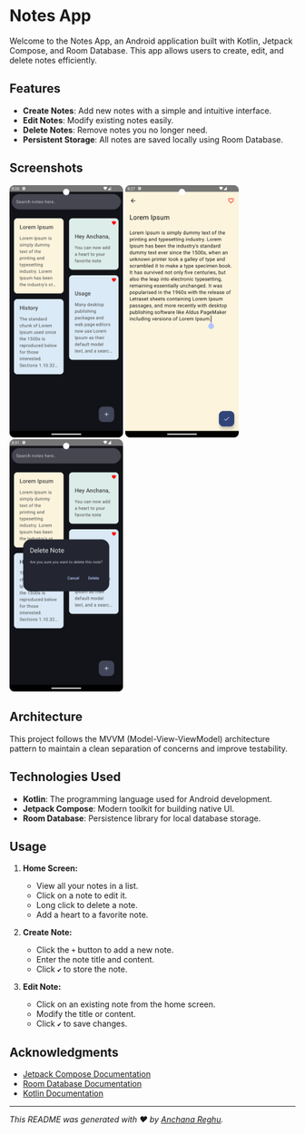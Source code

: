 # Notes App

Welcome to the Notes App, an Android application built with Kotlin, Jetpack Compose, and Room Database. This app allows users to create, edit, and delete notes efficiently.

## Features

- **Create Notes**: Add new notes with a simple and intuitive interface.
- **Edit Notes**: Modify existing notes easily.
- **Delete Notes**: Remove notes you no longer need.
- **Persistent Storage**: All notes are saved locally using Room Database.

## Screenshots

<img src="app/src/main/res/drawable/screenshot_01.png" width="200" /> <img src="app/src/main/res/drawable/screenshot_02.png" width="200" /> <img src="app/src/main/res/drawable/screenshot_03.png" width="200" />

## Architecture

This project follows the MVVM (Model-View-ViewModel) architecture pattern to maintain a clean separation of concerns and improve testability.

## Technologies Used

- **Kotlin**: The programming language used for Android development.
- **Jetpack Compose**: Modern toolkit for building native UI.
- **Room Database**: Persistence library for local database storage.

## Usage

1. **Home Screen:**
   - View all your notes in a list.
   - Click on a note to edit it.
   - Long click to delete a note.
   - Add a heart to a favorite note.

2. **Create Note:**
   - Click the `+` button to add a new note.
   - Enter the note title and content.
   - Click `✔` to store the note.

3. **Edit Note:**
   - Click on an existing note from the home screen.
   - Modify the title or content.
   - Click `✔` to save changes.

## Acknowledgments

- [Jetpack Compose Documentation](https://developer.android.com/jetpack/compose/documentation)
- [Room Database Documentation](https://developer.android.com/training/data-storage/room)
- [Kotlin Documentation](https://kotlinlang.org/docs/home.html)

---

*This README was generated with ❤️ by [Anchana Reghu](https://github.com/anchanareghu).*
